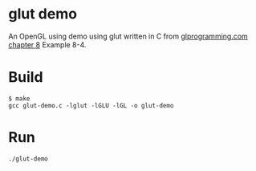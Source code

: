 # glut demo

An OpenGL using demo using glut written in C
from [glprogramming.com chapter 8](https://www.glprogramming.com/red/chapter08.html) Example 8-4.

# Build
```
$ make
gcc glut-demo.c -lglut -lGLU -lGL -o glut-demo
```

# Run
```
./glut-demo
```
